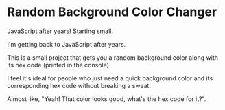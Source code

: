 # Random Background Color Changer
JavaScript after years! Starting small.

I'm getting back to JavaScript after years.

This is a small project that gets you a random background color along with its hex code (printed in the console)

I feel it's ideal for people who just need a quick background color and its corresponding hex code without breaking a sweat.

Almost like, "Yeah! That color looks good, what's the hex code for it?".
